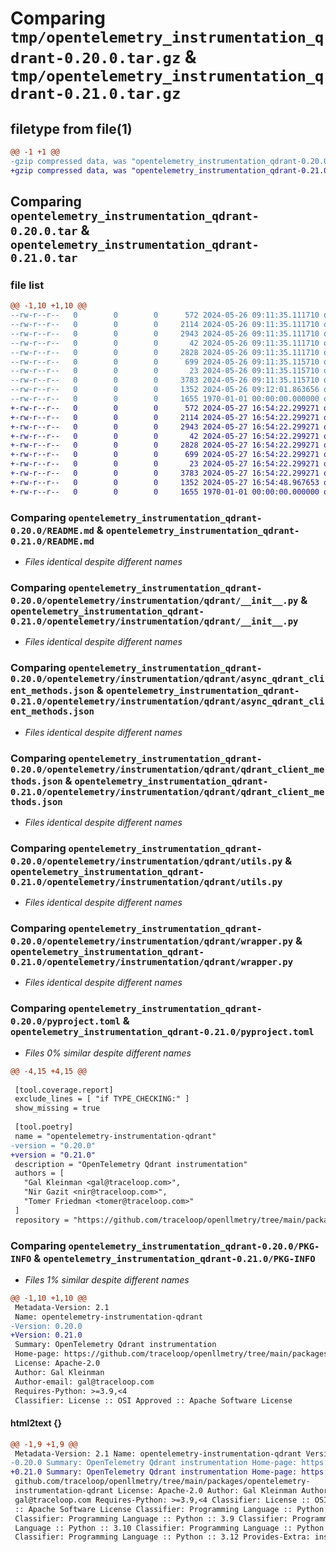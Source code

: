 # Comparing `tmp/opentelemetry_instrumentation_qdrant-0.20.0.tar.gz` & `tmp/opentelemetry_instrumentation_qdrant-0.21.0.tar.gz`

## filetype from file(1)

```diff
@@ -1 +1 @@
-gzip compressed data, was "opentelemetry_instrumentation_qdrant-0.20.0.tar", max compression
+gzip compressed data, was "opentelemetry_instrumentation_qdrant-0.21.0.tar", max compression
```

## Comparing `opentelemetry_instrumentation_qdrant-0.20.0.tar` & `opentelemetry_instrumentation_qdrant-0.21.0.tar`

### file list

```diff
@@ -1,10 +1,10 @@
--rw-r--r--   0        0        0      572 2024-05-26 09:11:35.111710 opentelemetry_instrumentation_qdrant-0.20.0/README.md
--rw-r--r--   0        0        0     2114 2024-05-26 09:11:35.111710 opentelemetry_instrumentation_qdrant-0.20.0/opentelemetry/instrumentation/qdrant/__init__.py
--rw-r--r--   0        0        0     2943 2024-05-26 09:11:35.111710 opentelemetry_instrumentation_qdrant-0.20.0/opentelemetry/instrumentation/qdrant/async_qdrant_client_methods.json
--rw-r--r--   0        0        0       42 2024-05-26 09:11:35.111710 opentelemetry_instrumentation_qdrant-0.20.0/opentelemetry/instrumentation/qdrant/config.py
--rw-r--r--   0        0        0     2828 2024-05-26 09:11:35.111710 opentelemetry_instrumentation_qdrant-0.20.0/opentelemetry/instrumentation/qdrant/qdrant_client_methods.json
--rw-r--r--   0        0        0      699 2024-05-26 09:11:35.115710 opentelemetry_instrumentation_qdrant-0.20.0/opentelemetry/instrumentation/qdrant/utils.py
--rw-r--r--   0        0        0       23 2024-05-26 09:11:35.115710 opentelemetry_instrumentation_qdrant-0.20.0/opentelemetry/instrumentation/qdrant/version.py
--rw-r--r--   0        0        0     3783 2024-05-26 09:11:35.115710 opentelemetry_instrumentation_qdrant-0.20.0/opentelemetry/instrumentation/qdrant/wrapper.py
--rw-r--r--   0        0        0     1352 2024-05-26 09:12:01.863656 opentelemetry_instrumentation_qdrant-0.20.0/pyproject.toml
--rw-r--r--   0        0        0     1655 1970-01-01 00:00:00.000000 opentelemetry_instrumentation_qdrant-0.20.0/PKG-INFO
+-rw-r--r--   0        0        0      572 2024-05-27 16:54:22.299271 opentelemetry_instrumentation_qdrant-0.21.0/README.md
+-rw-r--r--   0        0        0     2114 2024-05-27 16:54:22.299271 opentelemetry_instrumentation_qdrant-0.21.0/opentelemetry/instrumentation/qdrant/__init__.py
+-rw-r--r--   0        0        0     2943 2024-05-27 16:54:22.299271 opentelemetry_instrumentation_qdrant-0.21.0/opentelemetry/instrumentation/qdrant/async_qdrant_client_methods.json
+-rw-r--r--   0        0        0       42 2024-05-27 16:54:22.299271 opentelemetry_instrumentation_qdrant-0.21.0/opentelemetry/instrumentation/qdrant/config.py
+-rw-r--r--   0        0        0     2828 2024-05-27 16:54:22.299271 opentelemetry_instrumentation_qdrant-0.21.0/opentelemetry/instrumentation/qdrant/qdrant_client_methods.json
+-rw-r--r--   0        0        0      699 2024-05-27 16:54:22.299271 opentelemetry_instrumentation_qdrant-0.21.0/opentelemetry/instrumentation/qdrant/utils.py
+-rw-r--r--   0        0        0       23 2024-05-27 16:54:22.299271 opentelemetry_instrumentation_qdrant-0.21.0/opentelemetry/instrumentation/qdrant/version.py
+-rw-r--r--   0        0        0     3783 2024-05-27 16:54:22.299271 opentelemetry_instrumentation_qdrant-0.21.0/opentelemetry/instrumentation/qdrant/wrapper.py
+-rw-r--r--   0        0        0     1352 2024-05-27 16:54:48.967653 opentelemetry_instrumentation_qdrant-0.21.0/pyproject.toml
+-rw-r--r--   0        0        0     1655 1970-01-01 00:00:00.000000 opentelemetry_instrumentation_qdrant-0.21.0/PKG-INFO
```

### Comparing `opentelemetry_instrumentation_qdrant-0.20.0/README.md` & `opentelemetry_instrumentation_qdrant-0.21.0/README.md`

 * *Files identical despite different names*

### Comparing `opentelemetry_instrumentation_qdrant-0.20.0/opentelemetry/instrumentation/qdrant/__init__.py` & `opentelemetry_instrumentation_qdrant-0.21.0/opentelemetry/instrumentation/qdrant/__init__.py`

 * *Files identical despite different names*

### Comparing `opentelemetry_instrumentation_qdrant-0.20.0/opentelemetry/instrumentation/qdrant/async_qdrant_client_methods.json` & `opentelemetry_instrumentation_qdrant-0.21.0/opentelemetry/instrumentation/qdrant/async_qdrant_client_methods.json`

 * *Files identical despite different names*

### Comparing `opentelemetry_instrumentation_qdrant-0.20.0/opentelemetry/instrumentation/qdrant/qdrant_client_methods.json` & `opentelemetry_instrumentation_qdrant-0.21.0/opentelemetry/instrumentation/qdrant/qdrant_client_methods.json`

 * *Files identical despite different names*

### Comparing `opentelemetry_instrumentation_qdrant-0.20.0/opentelemetry/instrumentation/qdrant/utils.py` & `opentelemetry_instrumentation_qdrant-0.21.0/opentelemetry/instrumentation/qdrant/utils.py`

 * *Files identical despite different names*

### Comparing `opentelemetry_instrumentation_qdrant-0.20.0/opentelemetry/instrumentation/qdrant/wrapper.py` & `opentelemetry_instrumentation_qdrant-0.21.0/opentelemetry/instrumentation/qdrant/wrapper.py`

 * *Files identical despite different names*

### Comparing `opentelemetry_instrumentation_qdrant-0.20.0/pyproject.toml` & `opentelemetry_instrumentation_qdrant-0.21.0/pyproject.toml`

 * *Files 0% similar despite different names*

```diff
@@ -4,15 +4,15 @@
 
 [tool.coverage.report]
 exclude_lines = [ "if TYPE_CHECKING:" ]
 show_missing = true
 
 [tool.poetry]
 name = "opentelemetry-instrumentation-qdrant"
-version = "0.20.0"
+version = "0.21.0"
 description = "OpenTelemetry Qdrant instrumentation"
 authors = [
   "Gal Kleinman <gal@traceloop.com>",
   "Nir Gazit <nir@traceloop.com>",
   "Tomer Friedman <tomer@traceloop.com>"
 ]
 repository = "https://github.com/traceloop/openllmetry/tree/main/packages/opentelemetry-instrumentation-qdrant"
```

### Comparing `opentelemetry_instrumentation_qdrant-0.20.0/PKG-INFO` & `opentelemetry_instrumentation_qdrant-0.21.0/PKG-INFO`

 * *Files 1% similar despite different names*

```diff
@@ -1,10 +1,10 @@
 Metadata-Version: 2.1
 Name: opentelemetry-instrumentation-qdrant
-Version: 0.20.0
+Version: 0.21.0
 Summary: OpenTelemetry Qdrant instrumentation
 Home-page: https://github.com/traceloop/openllmetry/tree/main/packages/opentelemetry-instrumentation-qdrant
 License: Apache-2.0
 Author: Gal Kleinman
 Author-email: gal@traceloop.com
 Requires-Python: >=3.9,<4
 Classifier: License :: OSI Approved :: Apache Software License
```

#### html2text {}

```diff
@@ -1,9 +1,9 @@
 Metadata-Version: 2.1 Name: opentelemetry-instrumentation-qdrant Version:
-0.20.0 Summary: OpenTelemetry Qdrant instrumentation Home-page: https://
+0.21.0 Summary: OpenTelemetry Qdrant instrumentation Home-page: https://
 github.com/traceloop/openllmetry/tree/main/packages/opentelemetry-
 instrumentation-qdrant License: Apache-2.0 Author: Gal Kleinman Author-email:
 gal@traceloop.com Requires-Python: >=3.9,<4 Classifier: License :: OSI Approved
 :: Apache Software License Classifier: Programming Language :: Python :: 3
 Classifier: Programming Language :: Python :: 3.9 Classifier: Programming
 Language :: Python :: 3.10 Classifier: Programming Language :: Python :: 3.11
 Classifier: Programming Language :: Python :: 3.12 Provides-Extra: instruments
```

